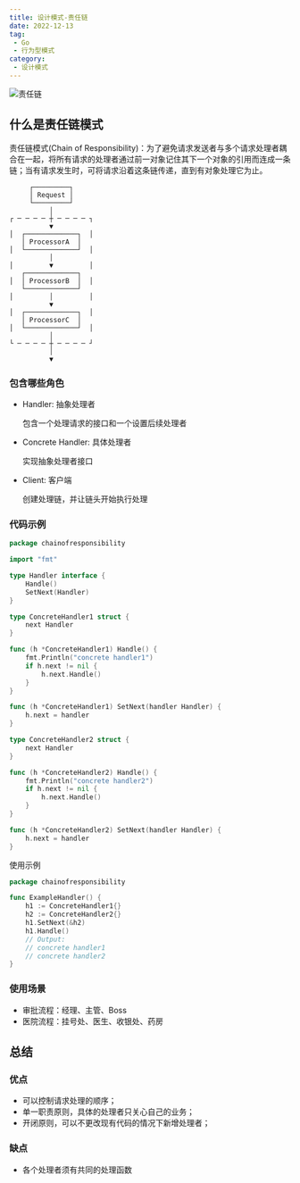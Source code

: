 ```yaml
---
title: 设计模式-责任链
date: 2022-12-13
tag:
 - Go
 - 行为型模式
category:
 - 设计模式
---
```


![责任链](https://refactoringguru.cn/images/patterns/content/chain-of-responsibility/chain-of-responsibility-2x.png)

<!-- more -->

## 什么是责任链模式

责任链模式(Chain of Responsibility)：为了避免请求发送者与多个请求处理者耦合在一起，将所有请求的处理者通过前一对象记住其下一个对象的引用而连成一条链；当有请求发生时，可将请求沿着这条链传递，直到有对象处理它为止。

```ascii
     ┌─────────┐
     │ Request │
     └─────────┘
          │
┌ ─ ─ ─ ─ ┼ ─ ─ ─ ─ ┐
          ▼
│  ┌─────────────┐  │
   │ ProcessorA  │
│  └─────────────┘  │
          │
│         ▼         │
   ┌─────────────┐
│  │ ProcessorB  │  │
   └─────────────┘
│         │         │
          ▼
│  ┌─────────────┐  │
   │ ProcessorC  │
│  └─────────────┘  │
          │
└ ─ ─ ─ ─ ┼ ─ ─ ─ ─ ┘
          │
          ▼
```

### 包含哪些角色

- Handler: 抽象处理者
  
  包含一个处理请求的接口和一个设置后续处理者

- Concrete Handler: 具体处理者

  实现抽象处理者接口

- Client: 客户端
  
  创建处理链，并让链头开始执行处理

### 代码示例

```go
package chainofresponsibility

import "fmt"

type Handler interface {
	Handle()
	SetNext(Handler)
}

type ConcreteHandler1 struct {
	next Handler
}

func (h *ConcreteHandler1) Handle() {
	fmt.Println("concrete handler1")
	if h.next != nil {
		h.next.Handle()
	}
}

func (h *ConcreteHandler1) SetNext(handler Handler) {
	h.next = handler
}

type ConcreteHandler2 struct {
	next Handler
}

func (h *ConcreteHandler2) Handle() {
	fmt.Println("concrete handler2")
	if h.next != nil {
		h.next.Handle()
	}
}

func (h *ConcreteHandler2) SetNext(handler Handler) {
	h.next = handler
}
```

使用示例

```go
package chainofresponsibility

func ExampleHandler() {
	h1 := ConcreteHandler1{}
	h2 := ConcreteHandler2{}
	h1.SetNext(&h2)
	h1.Handle()
	// Output:
	// concrete handler1
	// concrete handler2
}
```

### 使用场景

- 审批流程：经理、主管、Boss
- 医院流程：挂号处、医生、收银处、药房

## 总结

### 优点

- 可以控制请求处理的顺序；
- 单一职责原则，具体的处理者只关心自己的业务；
- 开闭原则，可以不更改现有代码的情况下新增处理者；

### 缺点

- 各个处理者须有共同的处理函数

